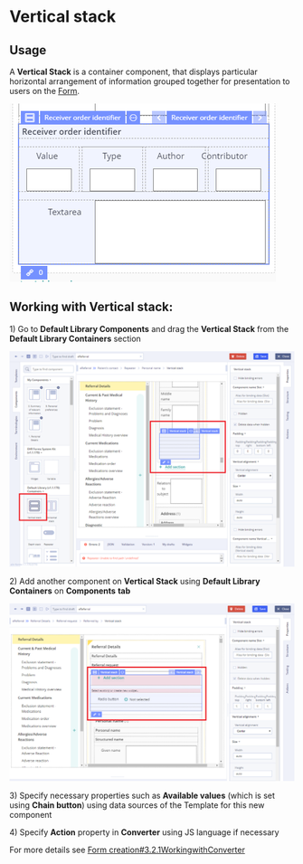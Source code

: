 # Vertical stack

## Usage <a id="Verticalstack-Usage"></a>

A **Vertical Stack** is a container component, that displays particular horizontal arrangement of information grouped together for presentation to users on the [Form](https://wiki.solit-clouds.ru/pages/viewpage.action?pageId=34832642). 

![](../.gitbook/assets/34841342.png)

## Working with Vertical stack: <a id="Verticalstack-WorkingwithVerticalstack:"></a>

1\) Go to **Default Library Components** and drag the **Vertical Stack** from the **Default Library Containers** section

![](../.gitbook/assets/34840180.png)

2\) Add another component on **Vertical Stack** using **Default Library Containers** on **Components** **tab**

![](../.gitbook/assets/34840174.png)

3\) Specify necessary properties such as **Available values** \(which is set using **Chain button**\) using data sources of the Template for this new component 

4\) Specify **Action** property in **Converter** using JS language if necessary

For more details see [Form creation\#3.2.1WorkingwithConverter](https://wiki.solit-clouds.ru/display/EHR/Form+creation#Formcreation-3.2.1WorkingwithConverter)

